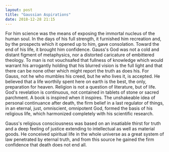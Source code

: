 ```yaml
---
layout: post
title: "Gaussian Aspirations"
date: 2018-12-28 21:15
---
```


For him science was the means of exposing the immortal nucleus of the human soul. In the days of his full strength, it furnished him recreation and, by the prospects which it opened up to him, gave consolation. Toward the end of his life, it brought him confidence. Gauss's God was not a cold and distant figment of metaphysics, nor a distorted caricature of embittered theology. To man is not vouchsafed that fullness of knowledge which would warrant his arrogantly holding that his blurred vision is the full light and that there can be none other which might report the truth as does his. For Gauss, not he who mumbles his creed, but he who lives it, is accepted. He believed that a life worthily spent here on earth is the best, the only, preparation for heaven. Religion is not a question of literature, but of life. God's revelation is continuous, not contained in tablets of stone or sacred parchment. A book is inspired when it inspires. The unshakeable idea of personal continuance after death, the firm belief in a last regulator of things, in an eternal, just, omniscient, omnipotent God, formed the basis of his religious life, which harmonized completely with his scientific research.

Gauss's religious consciousness was based on an insatiable thirst for truth and a deep feeling of justice extending to intellectual as well as material goods. He conceived spiritual life in the whole universe as a great system of law penetrated by eternal truth, and from this source he gained the firm confidence that death does not end all.

